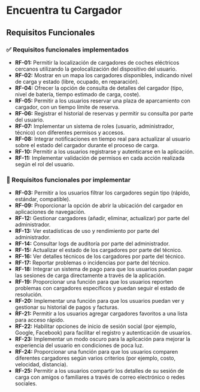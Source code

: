 # Encuentra tu Cargador

## Requisitos Funcionales

### ✅ Requisitos funcionales implementados

- **RF-01:** Permitir la localización de cargadores de coches eléctricos cercanos utilizando la geolocalización del dispositivo del usuario.
- **RF-02:** Mostrar en un mapa los cargadores disponibles, indicando nivel de carga y estado (libre, ocupado, en reparación).
- **RF-04:** Ofrecer la opción de consulta de detalles del cargador (tipo, nivel de batería, tiempo estimado de carga, coste).
- **RF-05:** Permitir a los usuarios reservar una plaza de aparcamiento con cargador, con un tiempo límite de reserva.
- **RF-06:** Registrar el historial de reservas y permitir su consulta por parte del usuario.
- **RF-07:** Implementar un sistema de roles (usuario, administrador, técnico) con diferentes permisos y accesos.
- **RF-08:** Integrar notificaciones en tiempo real para actualizar al usuario sobre el estado del cargador durante el proceso de carga.
- **RF-10:** Permitir a los usuarios registrarse y autenticarse en la aplicación.
- **RF-11:** Implementar validación de permisos en cada acción realizada según el rol del usuario.

### 🚀 Requisitos funcionales por implementar

- **RF-03:** Permitir a los usuarios filtrar los cargadores según tipo (rápido, estándar, compatible).
- **RF-09:** Proporcionar la opción de abrir la ubicación del cargador en aplicaciones de navegación.
- **RF-12:** Gestionar cargadores (añadir, eliminar, actualizar) por parte del administrador.
- **RF-13:** Ver estadísticas de uso y rendimiento por parte del administrador.
- **RF-14:** Consultar logs de auditoría por parte del administrador.
- **RF-15:** Actualizar el estado de los cargadores por parte del técnico.
- **RF-16:** Ver detalles técnicos de los cargadores por parte del técnico.
- **RF-17:** Reportar problemas o incidencias por parte del técnico.
- **RF-18:** Integrar un sistema de pago para que los usuarios puedan pagar las sesiones de carga directamente a través de la aplicación.
- **RF-19:** Proporcionar una función para que los usuarios reporten problemas con cargadores específicos y puedan seguir el estado de resolución.
- **RF-20:** Implementar una función para que los usuarios puedan ver y gestionar su historial de pagos y facturas.
- **RF-21:** Permitir a los usuarios agregar cargadores favoritos a una lista para acceso rápido.
- **RF-22:** Habilitar opciones de inicio de sesión social (por ejemplo, Google, Facebook) para facilitar el registro y autenticación de usuarios.
- **RF-23:** Implementar un modo oscuro para la aplicación para mejorar la experiencia del usuario en condiciones de poca luz.
- **RF-24:** Proporcionar una función para que los usuarios comparen diferentes cargadores según varios criterios (por ejemplo, costo, velocidad, distancia).
- **RF-25:** Permitir a los usuarios compartir los detalles de su sesión de carga con amigos o familiares a través de correo electrónico o redes sociales.
